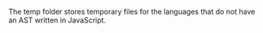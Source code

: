 The temp folder stores temporary files for the languages that do not have an AST written in JavaScript.
